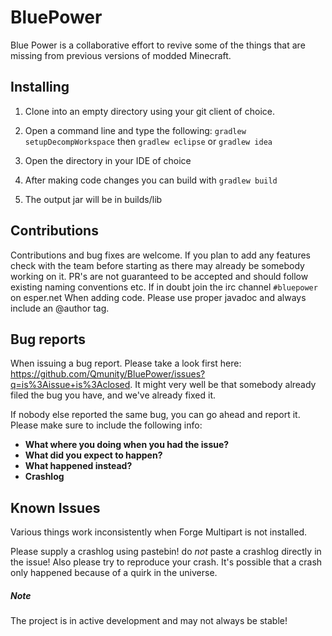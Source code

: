 # BluePower

Blue Power is a collaborative effort to revive some of the things that are missing from previous versions of modded Minecraft.

## Installing

1. Clone into an empty directory using your git client of choice.
2. Open a command line and type the following: `gradlew setupDecompWorkspace` then `gradlew eclipse` or `gradlew idea`
        
3. Open the directory in your IDE of choice
4. After making code changes you can build with `gradlew build`
5. The output jar will be in builds/lib

## Contributions

Contributions and bug fixes are welcome. If you plan to add any features check with the team before starting as there may already be somebody working on it. PR's are not guaranteed to be accepted and should follow existing naming conventions etc. If in doubt join the irc channel `#bluepower` on esper.net
When adding code. Please use proper javadoc and always include an @author tag. 

## Bug reports
When issuing a bug report. Please take a look first here: https://github.com/Qmunity/BluePower/issues?q=is%3Aissue+is%3Aclosed. It might very well be that somebody already filed the bug you have, and we've already fixed it.

If nobody else reported the same bug, you can go ahead and report it. Please make sure to include the following info:
- **What where you doing when you had the issue?**
- **What did you expect to happen?**
- **What happened instead?**
- **Crashlog**

## Known Issues
Various things work inconsistently when Forge Multipart is not installed.

Please supply a crashlog using pastebin! do *not* paste a crashlog directly in the issue!
Also please try to reproduce your crash. It's possible that a crash only happened because of a quirk in the universe.

##### Note
The project is in active development and may not always be stable!

